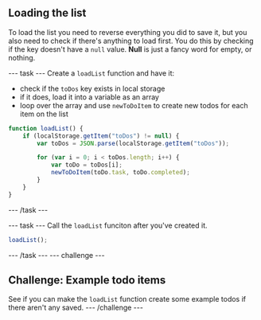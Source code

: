 ## Loading the list
To load the list you need to reverse everything you did to save it, but you also need to check if there's anything to load first. You do this by checking if the key doesn't have a `null` value. **Null** is just a fancy word for empty, or nothing.

--- task ---
Create a `loadList` function and have it:
  - check if the `toDos` key exists in local storage
  - if it does, load it into a variable as an array
  - loop over the array and use `newToDoItem` to create new todos for each item on the list

```JavaScript
function loadList() {
    if (localStorage.getItem("toDos") != null) {
        var toDos = JSON.parse(localStorage.getItem("toDos"));

        for (var i = 0; i < toDos.length; i++) {
            var toDo = toDos[i];
            newToDoItem(toDo.task, toDo.completed);
        }
    } 
}
```
--- /task ---

--- task ---
Call the `loadList` funciton after you've created it.
```JavaScript
loadList();
```
--- /task ---
--- challenge ---
## Challenge: Example todo items
See if you can make the `loadList` function create some example todos if there aren't any saved.
--- /challenge ---